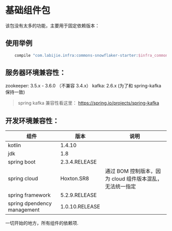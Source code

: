 # 基础组件包

该包没有太多的功能，主要用于固定依赖版本：

## 使用举例
```groovy
    compile "com.labijie.infra:commons-snowflaker-starter:$infra_commons_version"
```

## 服务器环境兼容性：
zookeeper: 3.5.x - 3.6.0 （不兼容 3.4.x）
kafka: 2.6.x (为了和 spring-kafka 保持一致)

> spring kafka 兼容性看这里： https://spring.io/projects/spring-kafka

## 开发环境兼容性：

|组件|版本|说明|
|--------|--------|--------|
|   kotlin    |      1.4.10    |           |
|   jdk    |      1.8   |           |
|   spring boot    |      2.3.4.RELEASE    |           |
|  spring cloud    |      Hoxton.SR8    |   通过 BOM 控制版本，因为 cloud 组件版本混乱，无法统一指定  |
|   spring framework    |      5.2.9.RELEASE   |           |
|   spring dpendency management    |      1.0.10.RELEASE    |           |

一切开始的地方，所有组件的依赖项.